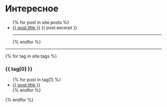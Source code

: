 # Интересное
<ul>
    {% for post in site.posts %}
      <li>
        <a href="{{ post.url }}">{{ post.title }}</a>
        {{ post.excerpt }}
        <hr>
      </li>
    {% endfor %}
  </ul>
<hr>

{% for tag in site.tags %}
  <h3>{{ tag[0] }}</h3>
  <ul>
    {% for post in tag[1] %}
      <li><a href="{{ post.url }}">{{ post.title }}</a></li>
    {% endfor %}
  </ul>
{% endfor %}
